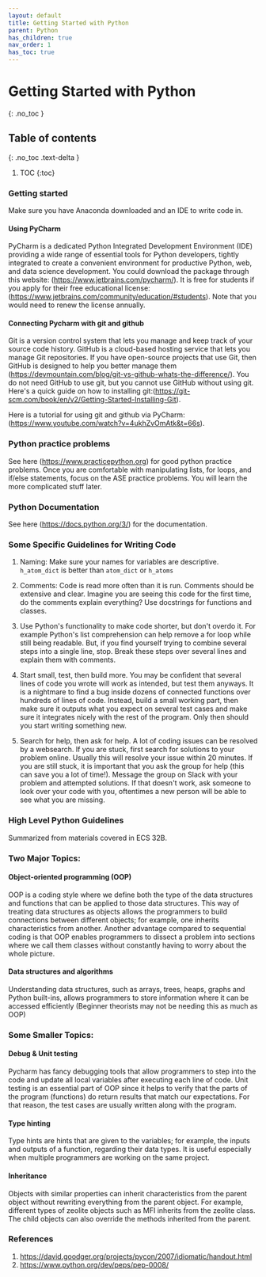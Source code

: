 ```yaml
---
layout: default
title: Getting Started with Python
parent: Python
has_children: true
nav_order: 1
has_toc: true
---
```


# Getting Started with Python

{: .no_toc }

## Table of contents
{: .no_toc .text-delta }

1. TOC
{:toc}

### Getting started
Make sure you have Anaconda downloaded and an IDE to write code in. 


#### Using PyCharm
PyCharm is a dedicated Python Integrated Development Environment (IDE) providing a wide range of essential tools for Python developers, tightly integrated to create a convenient environment for productive Python, web, and data science development. You could download the package through this website: (https://www.jetbrains.com/pycharm/). It is free for students if you apply for their free educational license: (https://www.jetbrains.com/community/education/#students). Note that you would need to renew the license annually.

#### Connecting Pycharm with git and github
Git is a version control system that lets you manage and keep track of your source code history. GitHub is a cloud-based hosting service that lets you manage Git repositories. If you have open-source projects that use Git, then GitHub is designed to help you better manage them (https://devmountain.com/blog/git-vs-github-whats-the-difference/). You do not need GitHub to use git, but you cannot use GitHub without using git. Here's a quick guide on how to installing git:(https://git-scm.com/book/en/v2/Getting-Started-Installing-Git).

Here is a tutorial for using git and github via PyCharm: (https://www.youtube.com/watch?v=4ukhZvOmAtk&t=66s).


### Python practice problems
See here (https://www.practicepython.org) for good python practice problems. Once you are comfortable with manipulating lists, for loops, and if/else statements, focus on the ASE practice problems. You will learn the more complicated stuff later.


### Python Documentation
See here (https://docs.python.org/3/) for the documentation. 


### Some Specific Guidelines for Writing Code

1. Naming: Make sure your names for variables are descriptive. `h_atom_dict` is better than `atom_dict` or `h_atoms`

2. Comments: Code is read more often than it is run. Comments should be extensive and clear. Imagine you are seeing this code for the first time, do the comments explain everything? Use docstrings for functions and classes.

3. Use Python's functionality to make code shorter, but don't overdo it. For example Python's list comprehension can help remove a for loop while still being readable. But, if you find yourself trying to combine several steps into a single line, stop. Break these steps over several lines and explain them with comments.

4. Start small, test, then build more. You may be confident that several lines of code you wrote will work as intended, but test them anyways. It is a nightmare to find a bug inside dozens of connected functions over hundreds of lines of code. Instead, build a small working part, then make sure it outputs what you expect on several test cases and make sure it integrates nicely with the rest of the program. Only then should you start writing something new.

5. Search for help, then ask for help. A lot of coding issues can be resolved by a websearch. If you are stuck, first search for solutions to your problem online. Usually this will resolve your issue within 20 minutes. If you are still stuck, it is important that you ask the group for help (this can save you a lot of time!). Message the group on Slack with your problem and attempted solutions. If that doesn't work, ask someone to look over your code with you, oftentimes a new person will be able to see what you are missing.


### High Level Python Guidelines

Summarized from materials covered in ECS 32B.

### Two Major Topics:

#### Object-oriented programming (OOP)

OOP is a coding style where we define both the type of the data structures and functions that can be applied to those data structures. This way of treating data structures as objects allows the programmers to build connections between different objects; for example, one inherits characteristics from another. Another advantage compared to sequential coding is that OOP enables programmers to dissect a problem into sections where we call them classes without constantly having to worry about the whole picture.

#### Data structures and algorithms

Understanding data structures, such as arrays, trees, heaps, graphs and Python built-ins, allows programmers to store information where it can be accessed efficiently (Beginner theorists may not be needing this as much as OOP)

### Some Smaller Topics:

#### Debug & Unit testing

Pycharm has fancy debugging tools that allow programmers to step into the code and update all local variables after executing each line of code. Unit testing is an essential part of OOP since it helps to verify that the parts of the program (functions) do return results that match our expectations. For that reason, the test cases are usually written along with the program.

#### Type hinting

Type hints are hints that are given to the variables; for example, the inputs and outputs of a function, regarding their data types. It is useful especially when multiple programmers are working on the same project.

#### Inheritance

Objects with similar properties can inherit characteristics from the parent object without rewriting everything from the parent object. For example, different types of zeolite objects such as MFI inherits from the zeolite class. The child objects can also override the methods inherited from the parent.

### References
1. https://david.goodger.org/projects/pycon/2007/idiomatic/handout.html
2. https://www.python.org/dev/peps/pep-0008/








